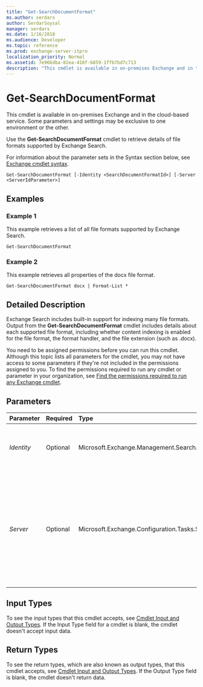 ```yaml
---
title: "Get-SearchDocumentFormat"
ms.author: serdars
author: SerdarSoysal
manager: serdars
ms.date: 1/16/2018
ms.audience: Developer
ms.topic: reference
ms.prod: exchange-server-itpro
localization_priority: Normal
ms.assetid: 7e966dba-82ea-416f-b859-1ffb7bd7c713
description: "This cmdlet is available in on-premises Exchange and in the cloud-based service. Some parameters and settings may be exclusive to one environment or the other."
---
```


# Get-SearchDocumentFormat

This cmdlet is available in on-premises Exchange and in the cloud-based service. Some parameters and settings may be exclusive to one environment or the other. 
  
Use the **Get-SearchDocumentFormat** cmdlet to retrieve details of file formats supported by Exchange Search.
  
For information about the parameter sets in the Syntax section below, see [Exchange cmdlet syntax](https://technet.microsoft.com/library/bb123552.aspx). 
  
```
Get-SearchDocumentFormat [-Identity <SearchDocumentFormatId>] [-Server <ServerIdParameter>]

```

## Examples
<a name="Examples"> </a>

### Example 1

This example retrieves a list of all file formats supported by Exchange Search.
  
```
Get-SearchDocumentFormat
```

### Example 2

This example retrieves all properties of the docx file format.
  
```
Get-SearchDocumentFormat docx | Format-List *
```

## Detailed Description
<a name="DetailedDescription"> </a>

Exchange Search includes built-in support for indexing many file formats. Output from the **Get-SearchDocumentFormat** cmdlet includes details about each supported file format, including whether content indexing is enabled for the file format, the format handler, and the file extension (such as .docx).
  
You need to be assigned permissions before you can run this cmdlet. Although this topic lists all parameters for the cmdlet, you may not have access to some parameters if they're not included in the permissions assigned to you. To find the permissions required to run any cmdlet or parameter in your organization, see [Find the permissions required to run any Exchange cmdlet](https://technet.microsoft.com/library/mt432940.aspx).
  
## Parameters
<a name="DetailedDescription"> </a>

|**Parameter**|**Required**|**Type**|**Description**|
|:-----|:-----|:-----|:-----|
| _Identity_ <br/> |Optional  <br/> |Microsoft.Exchange.Management.Search.SearchDocumentFormatId  <br/> |The _Identity_ parameter specifies the identity of a file format. <br/> |
| _Server_ <br/> |Optional  <br/> |Microsoft.Exchange.Configuration.Tasks.ServerIdParameter  <br/> |This parameter is available only in on-premises Exchange.  <br/> The _Server_ parameter specifies the name of the server against which the command is executed. <br/> |
   
## Input Types
<a name="InputTypes"> </a>

To see the input types that this cmdlet accepts, see [Cmdlet Input and Output Types](http://go.microsoft.com/fwlink/p/?linkId=616387). If the Input Type field for a cmdlet is blank, the cmdlet doesn't accept input data. 
  
## Return Types
<a name="ReturnTypes"> </a>

To see the return types, which are also known as output types, that this cmdlet accepts, see [Cmdlet Input and Output Types](http://go.microsoft.com/fwlink/p/?linkId=616387). If the Output Type field is blank, the cmdlet doesn't return data. 
  

